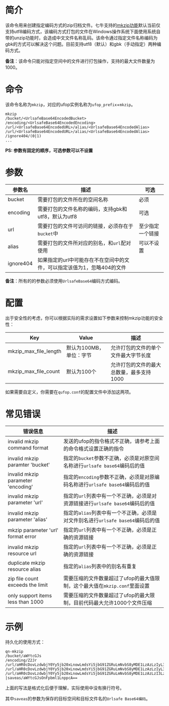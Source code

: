 # 简介
该命令用来创建指定编码方式的zip归档文件。七牛支持的[mkzip功能](http://developer.qiniu.com/docs/v6/api/reference/fop/mkzip.html)默认当前仅支持utf8编码方式，该编码方式打包的文件在Windows操作系统下面使用系统自带的unzip功能时，会造成中文文件名称乱码。该命令通过指定文件名称编码为gbk的方式可以解决这个问题。目前支持utf8（默认）和gbk（手动指定）两种编码方式。

**备注**：该命令只能对指定空间中的文件进行打包操作，支持的最大文件数量为1000。

# 命令
该命令名称为`mkzip`，对应的ufop实例名称为`ufop_prefix`+`mkzip`。

```
mkzip
/bucket/<UrlsafeBase64EncodedBucket>
/encoding/<UrlsafeBase64EncodedEncoding>
/url/<UrlsafeBase64EncodedURL>/alias/<UrlsafeBase64EncodedAlias>
/url/<UrlsafeBase64EncodedURL>/alias/<UrlsafeBase64EncodedAlias>
/ignore404/(0|1)
...
```

**PS: 参数有固定的顺序，可选参数可以不设置**

# 参数
|参数名|描述|可选|
|-------|---------|-----------|
|bucket|需要打包的文件所在的空间名称|必须|
|encoding|需要打包的文件名称的编码，支持gbk和utf8，默认为utf8|可选|
|url|需要打包的文件可访问的链接，必须存在于`bucket`中|至少指定一个链接|
|alias|需要打包的文件所对应的别名，和`url`配对使用|可以不设置|
|ignore404|如果指定的url中可能存在不在空间中的文件，可以指定该值为1，忽略404的文件|

**备注**：所有的的参数必须使用`UrlsafeBase64`编码方式编码。

# 配置
出于安全性的考虑，你可以根据实际的需求设置如下参数来控制mkzip功能的安全性：

|Key|Value|描述|
|--------|------------|----------------|
|mkzip_max_file_length|默认为100MB，单位：字节|允许打包的文件的单个文件最大字节长度|
|mkzip_max_file_count|默认为100个|允许打包的文件的最大总数量，最多支持1000|

如果需要自定义，你需要在`qufop.conf`的配置文件中添加这两项。

# 常见错误

|错误信息|描述|
|-------|------|
|invalid mkzip command format|发送的ufop的指令格式不正确，请参考上面的命令格式设置正确的指令|
|invalid mkzip paramter 'bucket'|指定的`bucket`参数不正确，必须是对原空间名称进行`urlsafe base64`编码后的值|
|invalid mkzip parameter 'encoding'|指定的`encoding`参数不正确，必须是对原编码名称进行`urlsafe base64`编码后的值|
|invalid mkzip parameter 'url'|指定的`url`列表中有一个不正确，必须是对资源链接进行`urlsafe base64`编码后的值|
|invalid mkzip parameter 'alias'|指定的`alias`列表中有一个不正确，必须是对文件别名进行`urlsafe base64`编码后的值|
|mkzip parameter 'url' format error|指定的`url`列表中有一个不正确，必须是正确的资源链接|
|invalid mkzip resource url|指定的`url`列表中有一个不正确，必须是正确的资源链接|
|duplicate mkzip resource alias|指定的`alias`列表中的别名有重复|
|zip file count exceeds the limit|需要压缩的文件数量超过了ufop的最大值限制，这个最大值在`mkzip.conf`里面设置|
|only support items less than 1000|需要压缩的文件数量超过了ufop的最大限制，目前代码最大允许1000个文件压缩|

# 示例

持久化的使用方式：

```
qn-mkzip
/bucket/aWYtcGJs
/encoding/Z2Jr
/url/aHR0cDovLzdwbjY0Yy5jb20xLnowLmdsYi5jbG91ZGRuLmNvbS8yMDE1LzAzLzIyL3Fpbml1Lm1wNA==/alias/5LiD54mb5a6j5Lyg54mH
/url/aHR0cDovLzdwbjY0Yy5jb20xLnowLmdsYi5jbG91ZGRuLmNvbS8yMDE1LzAzLzIyL3Fpbml1LnBuZw==
/url/aHR0cDovLzdwbjY0Yy5jb20xLnowLmdsYi5jbG91ZGRuLmNvbS8yMDE1LzAzLzI3LzEzLmpwZw==/alias/MjAxNS9waG90by5qcGc=
|saveas/aWYtcGJsOnFpbml1LnppcA==
```

上面的写法是格式化后便于理解，实际使用中没有换行符号。

其中`saveas`的参数为保存的目标空间和目标文件名的`Urlsafe Base64编码`。
